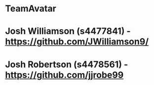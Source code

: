 # TeamAvatar

# Josh Williamson (s4477841) - https://github.com/JWilliamson9/
# Josh Robertson (s4478561) - https://github.com/jjrobe99